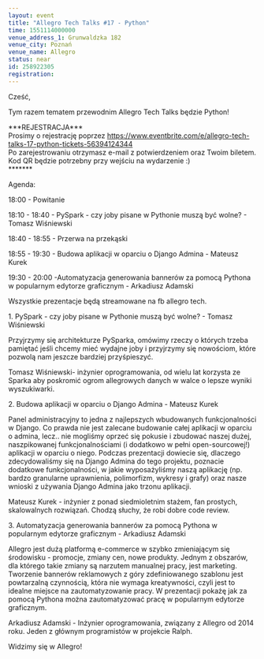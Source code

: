 ```yaml
---
layout: event
title: "Allegro Tech Talks #17 - Python"
time: 1551114000000
venue_address_1: Grunwaldzka 182
venue_city: Poznań
venue_name: Allegro
status: near
id: 258922305
registration: 
---
```


<p>Cześć,</p>
<p>Tym razem tematem przewodnim Allegro Tech Talks będzie Python!</p>
<p>***REJESTRACJA***<br />Prosimy o rejestrację poprzez <a href="https://www.eventbrite.com/e/allegro-tech-talks-17-python-tickets-56394124344" class="linkified">https://www.eventbrite.com/e/allegro-tech-talks-17-python-tickets-56394124344</a><br />Po zarejestrowaniu otrzymasz e-mail z potwierdzeniem oraz Twoim biletem. Kod QR będzie potrzebny przy wejściu na wydarzenie :)<br />*******</p>
<p>Agenda:</p>
<p>18:00 - Powitanie</p>
<p>18:10 - 18:40 - PySpark - czy joby pisane w Pythonie muszą być wolne? - Tomasz Wiśniewski</p>
<p>18:40 - 18:55 - Przerwa na przekąski</p>
<p>18:55 - 19:30 - Budowa aplikacji w oparciu o Django Admina - Mateusz Kurek</p>
<p>19:30 - 20:00 -Automatyzacja generowania bannerów za pomocą Pythona w popularnym edytorze graficznym - Arkadiusz Adamski</p>
<p>Wszystkie prezentacje będą streamowane na fb allegro tech.</p>
<p>1. PySpark - czy joby pisane w Pythonie muszą być wolne? - Tomasz Wiśniewski</p>
<p>Przyjrzymy się architekturze PySparka, omówimy rzeczy o których trzeba pamiętać jeśli chcemy mieć wydajne joby i przyjrzymy się nowościom, które pozwolą nam jeszcze bardziej przyśpieszyć.</p>
<p>Tomasz Wiśniewski- inżynier oprogramowania, od wielu lat korzysta ze Sparka aby poskromić ogrom allegrowych danych w walce o lepsze wyniki wyszukiwarki.</p>
<p>2. Budowa aplikacji w oparciu o Django Admina - Mateusz Kurek</p>
<p>Panel administracyjny to jedna z najlepszych wbudowanych funkcjonalności w Django. Co prawda nie jest zalecane budowanie całej aplikacji w oparciu o admina, lecz.. nie mogliśmy oprzeć się pokusie i zbudować naszej dużej, naszpikowanej funkcjonalnościami (i dodatkowo w pełni open-sourcowej!) aplikacji w oparciu o niego. Podczas prezentacji dowiecie się, dlaczego zdecydowaliśmy się na Django Admina do tego projektu, poznacie dodatkowe funkcjonalności, w jakie wyposażyliśmy naszą aplikację (np. bardzo granularne uprawnienia, polimorfizm, wykresy i grafy) oraz nasze wnioski z używania Django Admina jako trzonu aplikacji.</p>
<p>Mateusz Kurek - inżynier z ponad siedmioletnim stażem, fan prostych, skalowalnych rozwiązań. Chodzą słuchy, że robi dobre code review.</p>
<p>3. Automatyzacja generowania bannerów za pomocą Pythona w popularnym edytorze graficznym - Arkadiusz Adamski</p>
<p>Allegro jest dużą platformą e-commerce w szybko zmieniającym się środowisku - promocje, zmiany cen, nowe produkty. Jednym z obszarów, dla którego takie zmiany są narzutem manualnej pracy, jest marketing. Tworzenie bannerów reklamowych z góry zdefiniowanego szablonu jest powtarzalną czynnością, która nie wymaga kreatywności, czyli jest to idealne miejsce na zautomatyzowanie pracy. W prezentacji pokażę jak za pomocą Pythona można zautomatyzować pracę w popularnym edytorze graficznym.</p>
<p>Arkadiusz Adamski - Inżynier oprogramowania, związany z Allegro od 2014 roku. Jeden z głównym programistów w projekcie Ralph.</p>
<p>Widzimy się w Allegro!</p>
